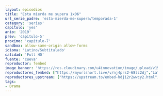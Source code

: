 ```yaml
---
layout: episodios
title: "Esta mierda me supera 1x06"
url_serie_padre: 'esta-mierda-me-supera/temporada-1'
category: 'series'
capitulo: 'yes'
anio: '2019'
prev: 'capitulo-5'
proximo: 'capitulo-7'
sandbox: allow-same-origin allow-forms
idioma: 'Latino/Subtitulado'
calidad: 'Full HD'
fuente: 'cueva'
reproductor: fembed
image_banner: 'https://res.cloudinary.com/u4innovation/image/upload/v1564030189/euphoria-banner-min_yogqzi.jpg'
reproductores_fembed: ["https://myurlshort.live/v/nj4prs2-68lz2dj","Latino","https://feurl.com/v/7d273fgxd1en2-r","Latino","https://gdriveplayer.co/embed2.php?link=fjWccL0fYaLVNFBsh7QBpwiRRXIU7ZSpF4TwUL9XFpGtFJxicf53NJ7rIV8ytiifQdFFNh1iJhXV7SaWPyll7hRNgDtd0SD7dQTN8mu8CRgtJVYApWwAM5TQPZk%252BoEt%252FTfx58iPUbE2JidW7aWOC%252F2kVLtjoWgwwxY%252BZBl8T55ERZL7ZSeVSTmK1WP1thc3niQcIkLMvs0iFbFWcJv%252FEr1","Latino","https://myurlshort.live/v/6rkw4b0exy-dg23","Subtitulado","https://feurl.com/v/ng-85b2-6n074j1","Subtitulado","https://gdriveplayer.co/embed2.php?link=MvJZYpXY%252BZgUJc2nSbQ%252BtQszvAKQwumL2jxcrArNaaR0pvjLKJYXFGKAEGLs6DGatEAdroZ9Zpsy%252BhZfkisUwVtU%252FNbAzXQoHFkXeLIlVd4vpBe06XLwRta4tp0tHWhMqNdtM2Ia8pdIvN2fysksw4AMRdbi3e8PPswchRsLnG7HiJCt4YWugtFsr6vVWh40%252BagyusguEkIXtnvfpdcSkR","Subtitulado"]
reproductores_upstream: ["https://upstream.to/embed-hdji2r2wwcy2.html","Latino","https://upstream.to/embed-5hz6g53wte7w.html","Subtitulado"]
tags:
- Drama
---
```












